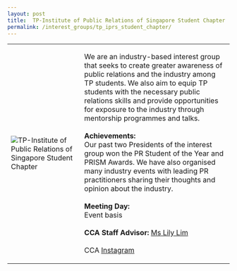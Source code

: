 ```yaml
---
layout: post
title:  TP-Institute of Public Relations of Singapore Student Chapter
permalink: /interest_groups/tp_iprs_student_chapter/
---
```


<div>
    <table>
        <tr>
            <td style="width:33%"><image src="{{site.baseurl}}/images/CCA_tp_iprs_student_chapter.jpg" style="display:block;margin-left:auto;margin-right:auto;" alt="TP-Institute of Public Relations of Singapore Student Chapter"></image></td>
            <td>
                <p>
                    We are an industry-based interest group that seeks to create greater awareness of public relations and the industry among TP students. We also aim to equip TP students with the necessary public relations skills and provide opportunities for exposure to the industry through mentorship programmes and talks.<br>
                    <br>
                    <b>Achievements:</b><br>
                    Our past two Presidents of the interest group won the PR Student of the Year and PRISM Awards. We have also organised many industry events with leading PR practitioners sharing their thoughts and opinion about the industry.<br>
                    <br>
                    <b>Meeting Day:</b><br>
                    Event basis<br>
                    <br>
                    <b>CCA Staff Advisor:</b> <a href="mailto:kinghar@tp.edu.sg">Ms Lily Lim</a><br>
                    <br>
                    CCA <a href="https://www.instagram.com/tp_iprs">Instagram</a>
                </p>
            </td>
        </tr>
    </table>
</div>